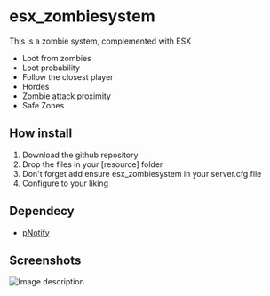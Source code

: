 # esx_zombiesystem
This is a zombie system, complemented with ESX
* Loot from zombies
* Loot probability
* Follow the closest player
* Hordes
* Zombie attack proximity
* Safe Zones

## How install
1. Download the github repository
2. Drop the files in your [resource] folder
3. Don't forget add ensure esx_zombiesystem in your server.cfg file
4. Configure to your liking

## Dependecy
* [pNotify](https://github.com/Nick78111/pNotify)

## Screenshots
![Image description](https://i.imgur.com/D5DvLeg.png)
